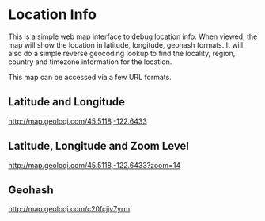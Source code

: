 Location Info
=============

This is a simple web map interface to debug location info. When viewed, the map will show the location in latitude, longitude, geohash formats. It will also do a simple reverse geocoding lookup to find the locality, region, country and timezone information for the location.

This map can be accessed via a few URL formats.

Latitude and Longitude
----

http://map.geoloqi.com/45.5118,-122.6433


Latitude, Longitude and Zoom Level
----

http://map.geoloqi.com/45.5118,-122.6433?zoom=14

Geohash
----

http://map.geoloqi.com/c20fcjjv7yrm

